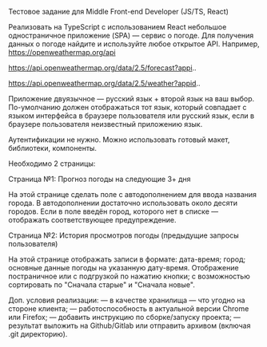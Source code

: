 Тестовое задание для Middle Front-end Developer (JS/TS, React)

Реализовать на TypeScript с использованием React небольшое одностраничное приложение (SPA) — сервис о погоде. Для получения данных о погоде найдите и используйте любое открытое API. Например, https://openweathermap.org/api

https://api.openweathermap.org/data/2.5/forecast?appi..

https://api.openweathermap.org/data/2.5/weather?appid..

Приложение двуязычное — русский язык + второй язык на ваш выбор. По-умолчанию должен отображаться тот язык, который совпадает с языком интерфейса в браузере пользователя или русский язык, если в браузере пользователя неизвестный приложению язык.

Аутентификации не нужно. Можно использовать готовый макет, библиотеки, компоненты.

Необходимо 2 страницы:

Страница №1: Прогноз погоды на следующие 3+ дня

На этой странице сделать поле с автодополнением для ввода названия города. В автодополнении достаточно использовать около десяти городов. Если в поле введён город, которого нет в списке — отображать соответствующее предупреждение.

Страница №2: История просмотров погоды (предыдущие запросы пользователя)

На этой странице отображать записи в формате: дата-время; город; основные данные погоды на указанную дату-время. Отображение постраничное или с подгрузкой по нажатию кнопки; с возможностью сортировать по "Сначала старые" и "Сначала новые".

Доп. условия реализации:
— в качестве хранилища — что угодно на стороне клиента;
— работоспособность в актуальной версии Chrome или Firefox;
— добавить инструкцию по сборке/запуску проекта;
— результат выложить на Github/Gitlab или отправить архивом (включая .git директорию).
